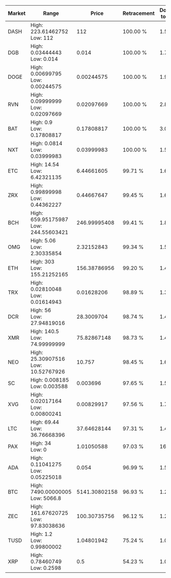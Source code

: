 | Market | Range | Price| Retracement | Doubles to 50% |
| --- | --- | --- | --- | --- |
| DASH | High: 223.61462752<br />Low: 112 | 112 | 100.00 % | 1.50 |
| DGB | High: 0.03444443<br />Low: 0.014 | 0.014 | 100.00 % | 1.73 |
| DOGE | High: 0.00699795<br />Low: 0.00244575 | 0.00244575 | 100.00 % | 1.93 |
| RVN | High: 0.09999999<br />Low: 0.02097669 | 0.02097669 | 100.00 % | 2.88 |
| BAT | High: 0.9<br />Low: 0.17808817 | 0.17808817 | 100.00 % | 3.03 |
| NXT | High: 0.0814<br />Low: 0.03999983 | 0.03999983 | 100.00 % | 1.52 |
| ETC | High: 14.54<br />Low: 6.42321135 | 6.44661605 | 99.71 % | 1.63 |
| ZRX | High: 0.99899998<br />Low: 0.44362227 | 0.44667647 | 99.45 % | 1.61 |
| BCH | High: 659.95175987<br />Low: 244.55603421 | 246.99995408 | 99.41 % | 1.83 |
| OMG | High: 5.06<br />Low: 2.30335854 | 2.32152843 | 99.34 % | 1.59 |
| ETH | High: 303<br />Low: 155.21252165 | 156.38786956 | 99.20 % | 1.46 |
| TRX | High: 0.02810048<br />Low: 0.01614943 | 0.01628206 | 98.89 % | 1.36 |
| DCR | High: 56<br />Low: 27.94819016 | 28.3009704 | 98.74 % | 1.48 |
| XMR | High: 140.5<br />Low: 74.99999999 | 75.82867148 | 98.73 % | 1.42 |
| NEO | High: 25.30907516<br />Low: 10.52767926 | 10.757 | 98.45 % | 1.67 |
| SC | High: 0.008185<br />Low: 0.003588 | 0.003696 | 97.65 % | 1.59 |
| XVG | High: 0.02017164<br />Low: 0.00800241 | 0.00829917 | 97.56 % | 1.70 |
| LTC | High: 69.44<br />Low: 36.76668396 | 37.64628144 | 97.31 % | 1.41 |
| PAX | High: 34<br />Low: 0 | 1.01050588 | 97.03 % | 16.82 |
| ADA | High: 0.11041275<br />Low: 0.05225018 | 0.054 | 96.99 % | 1.51 |
| BTC | High: 7490.00000005<br />Low: 5066.8 | 5141.30802158 | 96.93 % | 1.22 |
| ZEC | High: 161.67620725<br />Low: 97.83038636 | 100.30735756 | 96.12 % | 1.29 |
| TUSD | High: 1.2<br />Low: 0.99800002 | 1.04801942 | 75.24 % | 1.05 |
| XRP | High: 0.78460749<br />Low: 0.2598 | 0.5 | 54.23 % | 1.04 |
